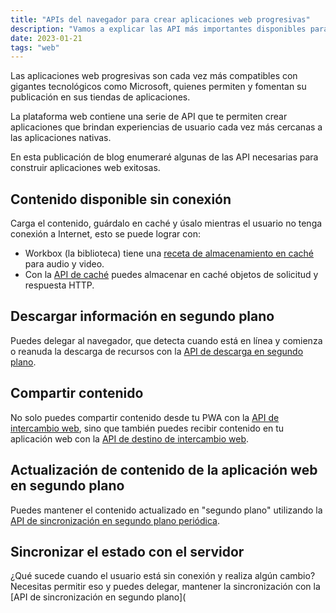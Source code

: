 ```yaml
---
title: "APIs del navegador para crear aplicaciones web progresivas"
description: "Vamos a explicar las API más importantes disponibles para crear aplicaciones web progresivas y publicarlas en las tiendas de aplicaciones."
date: 2023-01-21
tags: "web"
---
```


Las aplicaciones web progresivas son cada vez más compatibles con gigantes tecnológicos como Microsoft, quienes permiten y fomentan su publicación en sus tiendas de aplicaciones.

La plataforma web contiene una serie de API que te permiten crear aplicaciones que brindan experiencias de usuario cada vez más cercanas a las aplicaciones nativas.

En esta publicación de blog enumeraré algunas de las API necesarias para construir aplicaciones web exitosas.

## Contenido disponible sin conexión

Carga el contenido, guárdalo en caché y úsalo mientras el usuario no tenga conexión a Internet, esto se puede lograr con:

- Workbox (la biblioteca) tiene una [receta de almacenamiento en caché](https://developer.chrome.com/docs/workbox/serving-cached-audio-and-video/) para audio y video.
- Con la [API de caché](https://developer.mozilla.org/docs/Web/API/Cache) puedes almacenar en caché objetos de solicitud y respuesta HTTP.

## Descargar información en segundo plano

Puedes delegar al navegador, que detecta cuando está en línea y comienza o reanuda la descarga de recursos con la [API de descarga en segundo plano](https://developers.google.com/web/updates/2018/12/background-fetch).

## Compartir contenido

No solo puedes compartir contenido desde tu PWA con la [API de intercambio web](https://web.dev/web-share/), sino que también puedes recibir contenido en tu aplicación web con la [API de destino de intercambio web](https://web.dev/web-share-target/).

## Actualización de contenido de la aplicación web en segundo plano

Puedes mantener el contenido actualizado en "segundo plano" utilizando la [API de sincronización en segundo plano periódica](https://web.dev/periodic-background-sync/).

## Sincronizar el estado con el servidor

¿Qué sucede cuando el usuario está sin conexión y realiza algún cambio? Necesitas permitir eso y puedes delegar, mantener la sincronización con la [API de sincronización en segundo plano](